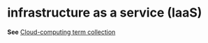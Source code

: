 # infrastructure as a service (IaaS)

**See** [Cloud-computing term collection](/style-guide/a-z-word-list-term-collections/term-collections/cloud-computing-terms)

